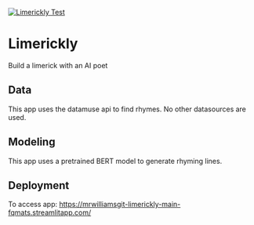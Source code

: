 [![Limerickly Test](https://github.com/MRWilliamsGit/Limerickly/actions/workflows/main.yml/badge.svg)](https://github.com/MRWilliamsGit/Limerickly/actions/workflows/main.yml)

# Limerickly
Build a limerick with an AI poet

## Data
This app uses the datamuse api to find rhymes. No other datasources are used.

## Modeling
This app uses a pretrained BERT model to generate rhyming lines.

## Deployment
To access app: https://mrwilliamsgit-limerickly-main-fqmats.streamlitapp.com/

